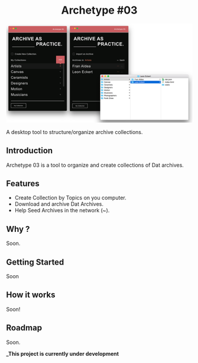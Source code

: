 <h1 align="center">Archetype #03</h1>

<p align="center">
  <img src="./imgs/archive.png" alt="Archetype Archive" >
</p>

A desktop tool to structure/organize archive collections.  


## Introduction

Archetype 03 is a tool to organize and create collections of Dat archives.

## Features

- Create Collection by Topics on you computer.
- Download and archive Dat Archives.  
- Help Seed Archives in the network (~).


## Why ?

Soon.

## Getting Started

Soon


## How it works

Soon!

## Roadmap

Soon.



**_This project is currently under development**

